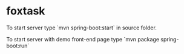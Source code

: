 # foxtask

<p>To start server type  `mvn spring-boot:start`  in source folder.</p>
<p>To start server with demo front-end page type `mvn package spring-boot:run`</p>
